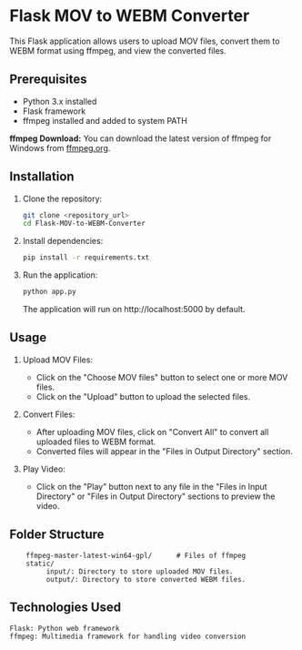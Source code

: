 # Flask MOV to WEBM Converter

This Flask application allows users to upload MOV files, convert them to WEBM format using ffmpeg, and view the converted files.

## Prerequisites
- Python 3.x installed
- Flask framework
- ffmpeg installed and added to system PATH
 
**ffmpeg Download:**
You can download the latest version of ffmpeg for Windows from [ffmpeg.org](https://ffmpeg.org/download.html).

## Installation
1. Clone the repository:
   ```bash
   git clone <repository_url>
   cd Flask-MOV-to-WEBM-Converter
   ```
   
2. Install dependencies:
   ```bash
   pip install -r requirements.txt
   ```
   
3. Run the application:
   ```bash
   python app.py
   ```
   The application will run on http://localhost:5000 by default.

## Usage
1. Upload MOV Files:
     - Click on the "Choose MOV files" button to select one or more MOV files.
     - Click on the "Upload" button to upload the selected files.

3. Convert Files:
     - After uploading MOV files, click on "Convert All" to convert all uploaded files to WEBM format.
     - Converted files will appear in the "Files in Output Directory" section.

4. Play Video:
     - Click on the "Play" button next to any file in the "Files in Input Directory" or "Files in Output Directory" sections to preview the video.

## Folder Structure
  ```
      ffmpeg-master-latest-win64-gpl/      # Files of ffmpeg
      static/
           input/: Directory to store uploaded MOV files.
           output/: Directory to store converted WEBM files.
  ```

## Technologies Used
    Flask: Python web framework
    ffmpeg: Multimedia framework for handling video conversion
